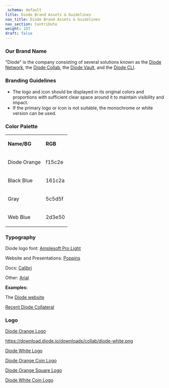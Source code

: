 ```yaml
---
_schema: default
title: Diode Brand Assets & Guidelines
nav_title: Diode Brand Assets & Guidelines
nav_section: Contribute
weight: 103
draft: false
---
```

### **Our Brand Name**

"Diode" is the company consisting of several solutions known as the [Diode Network](https://diode.io/solutions/network/), the [Diode Collab](https://diode.io/solutions/app/), the [Diode Vault](https://diode.io/solutions/vault/), and the [Diode CLI](https://diode.io/solutions/cli/).

### **Branding Guidelines**

* The logo and icon should be displayed in its original colors and proportions with sufficient clear space around it to maintain visibility and impact.
* If the primary logo or icon is not suitable, the monochrome or white version can be used.

### **Color Palette**

<table><tbody><tr><td><p><strong>Name/BG</strong></p></td><td><p><strong>RGB</strong></p></td></tr><tr><td><p>Diode Orange</p></td><td><p>f15c2e</p></td></tr><tr><td><p>Black Blue</p></td><td><p>161c2a</p></td></tr><tr><td><p>Gray</p></td><td><p>5c5d5f</p></td></tr><tr><td><p>Web Blue</p></td><td><p>2d3e50</p></td></tr></tbody></table>

### **Typography**

Diode logo font: <a href="https://www.fontspring.com/fonts/soneri/amplesoft-pro" target="_blank" rel="noopener">Amplesoft Pro Light</a>

Website and Presentations: <a href="https://fonts.google.com/specimen/Poppins" target="_blank" rel="noopener">Poppins</a>

Docs: <a href="https://en.wikipedia.org/wiki/Calibri" target="_blank" rel="noopener">Calibri</a>

Other: <a href="https://en.wikipedia.org/wiki/Arial" target="_blank" rel="noopener">Arial</a>

**Examples:**

The <a href="https://diode.io/" target="_blank" rel="noopener">Diode website</a>

[Recent Diode Collateral](https://docs.diode.io/recent-diode-collateral/)

### **Logo**

[Diode Orange Logo](https://docs.diode.io/downloads/content/branding/diode-orange.png)

https://download.diode.io/downloads/collab/diode-white.png

[Diode White Logo](https://download.diode.io/downloads/collab/diode-white.png)

[Diode Orange Coin Logo](https://download.diode.io/downloads/collab/diode-coin-512x512%20.png)

[Diode Orange Square Logo](https://download.diode.io/downloads/collab/diode-icon-square.png)

[Diode White Coin Logo](https://download.diode.io/downloads/collab/diode-coin-whitebg.png)

&nbsp;

&nbsp;